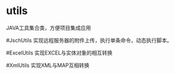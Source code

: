 # utils
JAVA工具集合类，方便项目集成应用

#JschUtils
实现远程服务器的附件上传，执行单条命令，动态执行脚本。

#ExcelUtils
实现EXCEL与实体对象的相互转换

#XmlUtils
实现XML与MAP互相转换